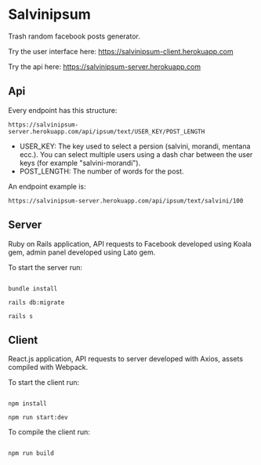 # Salvinipsum

Trash random facebook posts generator.

Try the user interface here: https://salvinipsum-client.herokuapp.com

Try the api here: https://salvinipsum-server.herokuapp.com

## Api

Every endpoint has this structure:

```text
https://salvinipsum-server.herokuapp.com/api/ipsum/text/USER_KEY/POST_LENGTH
```

- USER_KEY: The key used to select a persion (salvini, morandi, mentana ecc.). You can select multiple users using a dash char between the user keys (for example "salvini-morandi").
- POST_LENGTH: The number of words for the post.

An endpoint example is:

```text
https://salvinipsum-server.herokuapp.com/api/ipsum/text/salvini/100
```

## Server

Ruby on Rails application, API requests to Facebook developed using Koala gem, admin panel developed using Lato gem.

To start the server run:

```console

bundle install

rails db:migrate

rails s

```

## Client

React.js application, API requests to server developed with Axios, assets compiled with Webpack.

To start the client run:

```console

npm install

npm run start:dev

```

To compile the client run:

```console

npm run build

```